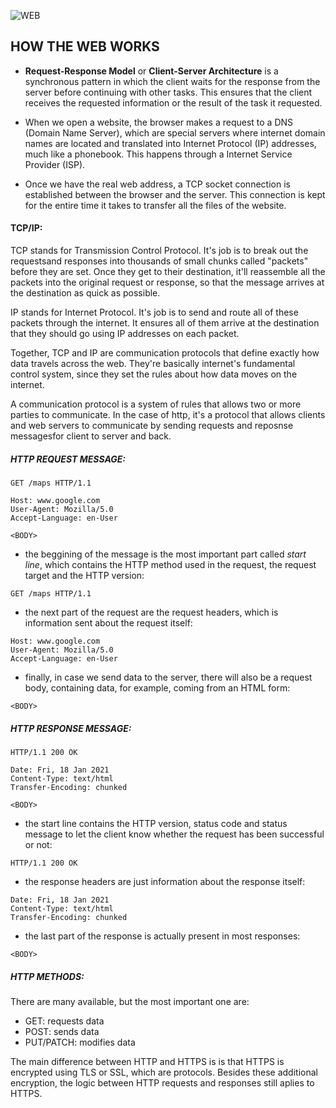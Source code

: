 ![WEB](https://n.sinaimg.cn/tech/20160926/caoO-fxwevmc5512306.jpg)
## HOW THE WEB WORKS

- **Request-Response Model** or **Client-Server Architecture** is a synchronous pattern in which the client waits for the response from the server before continuing with other tasks.
This ensures that the client receives the requested information or the result of the task it requested.

- When we open a website, the browser makes a request to a DNS (Domain Name Server), which are special servers where internet domain names are located and translated into Internet Protocol (IP) addresses, much like a phonebook. This happens through a Internet Service Provider (ISP).

- Once we have the real web address, a TCP socket connection is established between the browser and the server. This connection is kept for the entire time it takes to transfer all the files of the website.

#### **TCP/IP:**
TCP stands for Transmission Control Protocol. It's job is to break out the requestsand responses into thousands of small chunks called "packets" before they are set. Once they get to their destination, it'll reassemble all the packets into the original request or response, so that the message arrives at the destination as quick as possible.

IP stands for Internet Protocol. It's job is to send and route all of these packets through the internet. It ensures all of them arrive at the destination that they should go using IP addresses on each packet.

Together, TCP and IP are communication protocols that define exactly how data travels across the web. They're basically internet's fundamental control system, since they set the rules about how data moves on the internet.

A communication protocol is a system of rules that allows two or more parties to communicate. In the case of http, it's a protocol that allows clients and web servers to communicate by sending requests and reposnse messagesfor client to server and back.

##### HTTP REQUEST MESSAGE:
```
GET /maps HTTP/1.1

Host: www.google.com
User-Agent: Mozilla/5.0
Accept-Language: en-User

<BODY>
```
- the beggining of the message is the most important part called *start line*, which contains the HTTP method used in the request, the request target and the HTTP version:
```
GET /maps HTTP/1.1
```

- the next part of the request are the request headers, which is information sent about the request itself:
```
Host: www.google.com
User-Agent: Mozilla/5.0
Accept-Language: en-User
```

- finally, in case we send data to the server, there will also be a request body, containing data, for example, coming from an HTML form:
```
<BODY>
```

##### HTTP RESPONSE MESSAGE:
```
HTTP/1.1 200 OK

Date: Fri, 18 Jan 2021
Content-Type: text/html
Transfer-Encoding: chunked

<BODY>
```

- the start line contains the HTTP version, status code and status message to let the client know whether the request has been successful or not:
```
HTTP/1.1 200 OK
```

- the response headers are just information about the response itself:
```
Date: Fri, 18 Jan 2021
Content-Type: text/html
Transfer-Encoding: chunked
```

- the last part of the response is actually present in most responses:
```
<BODY>
```

##### HTTP METHODS:
There are many available, but the most important one are:
- GET: requests data
- POST: sends data
- PUT/PATCH: modifies data

The main difference between HTTP and HTTPS is is that HTTPS is encrypted using TLS or SSL, which are protocols. Besides these additional encryption, the logic between HTTP requests and responses still aplies to HTTPS.
